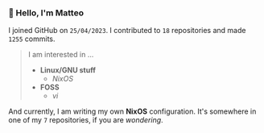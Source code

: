 ### 👋 Hello, I'm Matteo

I joined GitHub on `25/04/2023`.
I contributed to `18` repositories and made `1255` commits.

> I am interested in ...
> 
> - **Linux/GNU stuff**
>     - *NixOS*
> - **FOSS**
>   - *vi*

And currently, I am writing my own **NixOS** configuration. It's somewhere in one of my `7` repositories, if you are *wondering*.
